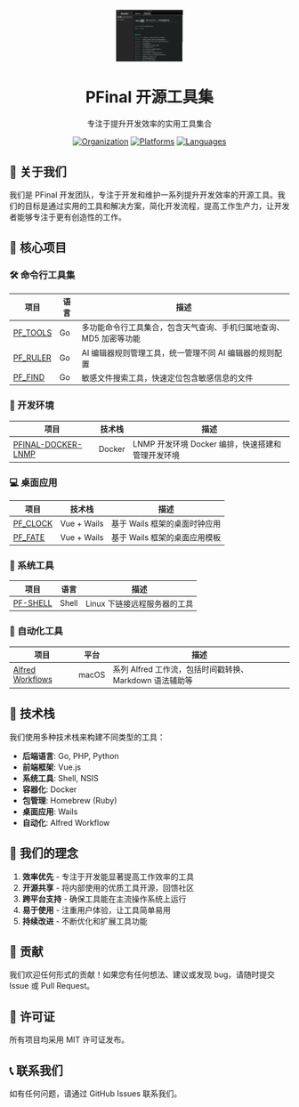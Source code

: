 <p align="center">
  <img src="https://raw.githubusercontent.com/pfinal-nc/iGallery/master/blog/202410211837041.png" width="120" alt="PFinal Logo" />
</p>

<h1 align="center">PFinal 开源工具集</h1>

<p align="center">
  专注于提升开发效率的实用工具集合
</p>

<p align="center">
  <a href="https://github.com/PFinal-tool"><img src="https://img.shields.io/badge/organization-PFinal--tool-blue?style=flat-square" alt="Organization"></a>
  <a href="https://github.com/PFinal-tool?tab=repositories"><img src="https://img.shields.io/badge/platform-cross-green?style=flat-square" alt="Platforms"></a>
  <a href="https://github.com/PFinal-tool?tab=repositories"><img src="https://img.shields.io/badge/languages-Go%20|%20Vue%20|%20PHP%20|%20Python%20|%20Shell%20|%20NSIS%20|%20Docker%20|%20Ruby-orange?style=flat-square" alt="Languages"></a>
</p>

## 🌟 关于我们

我们是 PFinal 开发团队，专注于开发和维护一系列提升开发效率的开源工具。我们的目标是通过实用的工具和解决方案，简化开发流程，提高工作生产力，让开发者能够专注于更有创造性的工作。

## 🚀 核心项目

### 🛠️ 命令行工具集

| 项目 | 语言 | 描述 |
|------|------|------|
| [PF_TOOLS](https://github.com/PFinal-tool/PF_TOOLS) | Go | 多功能命令行工具集合，包含天气查询、手机归属地查询、MD5 加密等功能 |
| [PF_RULER](https://github.com/PFinal-tool/PF_RULER) | Go | AI 编辑器规则管理工具，统一管理不同 AI 编辑器的规则配置 |
| [PF_FIND](https://github.com/PFinal-tool/PF_FIND) | Go | 敏感文件搜索工具，快速定位包含敏感信息的文件 |

### 🐳 开发环境

| 项目 | 技术栈 | 描述 |
|------|--------|------|
| [PFINAL-DOCKER-LNMP](https://github.com/PFinal-tool/PFINAL-DOCKER-LNMP) | Docker | LNMP 开发环境 Docker 编排，快速搭建和管理开发环境 |

### 💻 桌面应用

| 项目 | 技术栈 | 描述 |
|------|--------|------|
| [PF_CLOCK](https://github.com/PFinal-tool/PF_CLOCK) | Vue + Wails | 基于 Wails 框架的桌面时钟应用 |
| [PF_FATE](https://github.com/PFinal-tool/PF_FATE) | Vue + Wails | 基于 Wails 框架的桌面应用模板 |

### 🐚 系统工具

| 项目 | 语言 | 描述 |
|------|------|------|
| [PF-SHELL](https://github.com/PFinal-tool/PF-SHELL) | Shell | Linux 下链接远程服务器的工具 |

### 🤖 自动化工具

| 项目 | 平台 | 描述 |
|------|------|------|
| [Alfred Workflows](https://github.com/PFinal-tool?q=alfred&type=all&language=&sort=) | macOS | 系列 Alfred 工作流，包括时间戳转换、Markdown 语法辅助等 |

## 🧰 技术栈

我们使用多种技术栈来构建不同类型的工具：

- **后端语言**: Go, PHP, Python
- **前端框架**: Vue.js
- **系统工具**: Shell, NSIS
- **容器化**: Docker
- **包管理**: Homebrew (Ruby)
- **桌面应用**: Wails
- **自动化**: Alfred Workflow

## 🎯 我们的理念

1. **效率优先** - 专注于开发能显著提高工作效率的工具
2. **开源共享** - 将内部使用的优质工具开源，回馈社区
3. **跨平台支持** - 确保工具能在主流操作系统上运行
4. **易于使用** - 注重用户体验，让工具简单易用
5. **持续改进** - 不断优化和扩展工具功能

## 🤝 贡献

我们欢迎任何形式的贡献！如果您有任何想法、建议或发现 bug，请随时提交 Issue 或 Pull Request。

## 📄 许可证

所有项目均采用 MIT 许可证发布。

## 📞 联系我们

如有任何问题，请通过 GitHub Issues 联系我们。